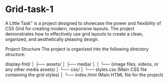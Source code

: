 # Grid-task-1
A Little Task" is a project designed to showcase the power and flexibility of CSS Grid for creating modern, responsive layouts. The project demonstrates how to effectively use grid layouts to create a clean, organized, and aesthetically pleasing design.

Project Structure
The project is organized into the following directory structure:

display-frid/
│
├── assets/
│   ├── media/
│   │   └── (image files, videos, or any other media assets)
│   └── css/
│       └── styles.css (Main CSS file containing the grid styles)
│
└── index.html (Main HTML file for the project)
